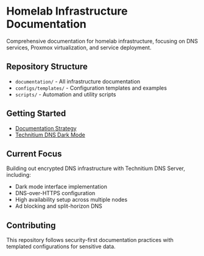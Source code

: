 # Homelab Infrastructure Documentation

Comprehensive documentation for homelab infrastructure, focusing on DNS services, Proxmox virtualization, and service deployment.

## Repository Structure
- `documentation/` - All infrastructure documentation
- `configs/templates/` - Configuration templates and examples  
- `scripts/` - Automation and utility scripts

## Getting Started
- [Documentation Strategy](documentation/homelab-documentation-strategy.md)
- [Technitium DNS Dark Mode](documentation/infrastructure/dns/2025-09-05-technitium-dns-dark-mode-implementation.md)

## Current Focus
Building out encrypted DNS infrastructure with Technitium DNS Server, including:
- Dark mode interface implementation
- DNS-over-HTTPS configuration
- High availability setup across multiple nodes
- Ad blocking and split-horizon DNS

## Contributing
This repository follows security-first documentation practices with templated configurations for sensitive data.
